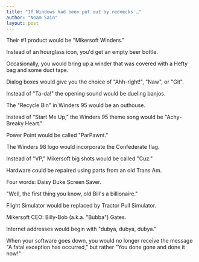 ```yaml
---
title: "If Windows had been put out by rednecks …"
author: "Noam Sain"
layout: post
---
```


Their #1 product would be "Mikersoft Winders."

Instead of an hourglass icon, you'd get an empty beer bottle.

Occasionally, you would bring up a winder that was covered with a Hefty bag and some duct tape.

Dialog boxes would give you the choice of "Ahh-right!", "Naw", or "Git".

Instead of "Ta-da!" the opening sound would be dueling banjos.

The "Recycle Bin" in Winders 95 would be an outhouse.

Instead of "Start Me Up," the Winders 95 theme song would be "Achy-Breaky Heart."

Power Point would be called "ParPawnt."

The Winders 98 logo would incorporate the Confederate flag.

Instead of "VP," Mikersoft big shots would be called "Cuz."

Hardware could be repaired using parts from an old Trans Am.

Four words: Daisy Duke Screen Saver.

"Well, the first thing you know, old Bill's a billionaire."

Flight Simulator would be replaced by Tractor Pull Simulator.

Mikersoft CEO: Billy-Bob (a.k.a. "Bubba") Gates.

Internet addresses would begin with "dubya, dubya, dubya."

When your software goes down, you would no longer receive the message "A fatal exception has occurred," but rather "You done gone and done it now!"

